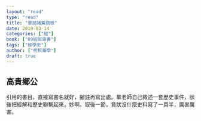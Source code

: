 ```yaml
---
layout: "read"
type: "read"
title: "華喆諸篇摘錄"
date: 2019-03-14
categories: ["經"]
book: ["09經部專書"]
tags: ["經學史"]
author: ["柯棋瀚學"]
draft: true
---
```


## 高貴鄉公

引用的書目，直接寫書名就好，腳註再寫出處。蕐老師自己敘述一套歷史事件，肰後把經解和歷史聯繫起來，妙啊。㝡後一節，竟肰沒什麼史料寫了一頁半，厲害厲害。
